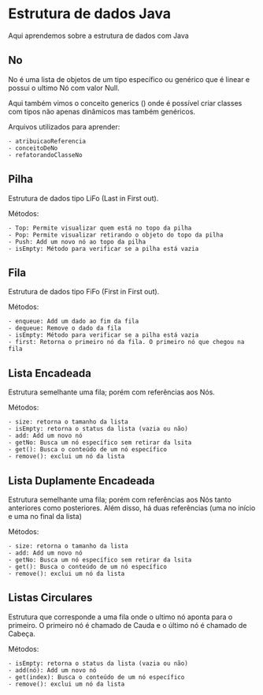 # Estrutura de dados Java

Aqui aprendemos sobre a estrutura de dados com Java

## No
No é uma lista de objetos de um tipo específico ou genérico que é linear e possui o ultimo Nó com valor Null.

Aqui também vimos o conceito generics (<T>) onde é possível criar classes com tipos não apenas dinâmicos mas também genéricos.

Arquivos utilizados para aprender:

    - atribuicaoReferencia
    - conceitoDeNo
    - refatorandoClasseNo

## Pilha

Estrutura de dados tipo LiFo (Last in First out).

Métodos:

    - Top: Permite visualizar quem está no topo da pilha
    - Pop: Permite visualizar retirando o objeto do topo da pilha
    - Push: Add um novo nó ao topo da pilha
    - isEmpty: Método para verificar se a pilha está vazia

## Fila

Estrutura de dados tipo FiFo (First in First out).

Métodos:

    - enqueue: Add um dado ao fim da fila
    - dequeue: Remove o dado da fila
    - isEmpty: Método para verificar se a pilha está vazia
    - first: Retorna o primeiro nó da fila. O primeiro nó que chegou na fila

## Lista Encadeada

Estrutura semelhante uma fila; porém com referências aos Nós.

Métodos:

    - size: retorna o tamanho da lista
    - isEmpty: retorna o status da lista (vazia ou não)
    - add: Add um novo nó
    - getNo: Busca um nó específico sem retirar da lsita
    - get(): Busca o conteúdo de um nó específico
    - remove(): exclui um nó da lista

## Lista Duplamente Encadeada

Estrutura semelhante uma fila; porém com referências aos Nós tanto anteriores como posteriores. Além disso, há duas referências (uma no início e uma no final da lista)

Métodos:

    - size: retorna o tamanho da lista
    - add: Add um novo nó
    - getNo: Busca um nó específico sem retirar da lsita
    - get(): Busca o conteúdo de um nó específico
    - remove(): exclui um nó da lista

## Listas Circulares

Estrutura que corresponde a uma fila onde o ultimo nó aponta para o primeiro. O primeiro nó é chamado de Cauda e o último nó é chamado de Cabeça.

Métodos:

    - isEmpty: retorna o status da lista (vazia ou não)
    - add(nó): Add um novo nó
    - get(index): Busca o conteúdo de um nó específico
    - remove(): exclui um nó da lista
